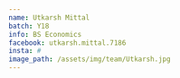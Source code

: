 ```yaml
---
name: Utkarsh Mittal
batch: Y18
info: BS Economics
facebook: utkarsh.mittal.7186
insta: #
image_path: /assets/img/team/Utkarsh.jpg
---
```

